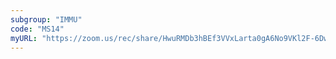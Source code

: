 ```yaml
---
subgroup: "IMMU"
code: "MS14"
myURL: "https://zoom.us/rec/share/HwuRMDb3hBEf3VVxLarta0gA6No9VKl2F-6DwNpf7-0NSndasvxuasJe1F9rCDx_.7LxG0geaHC_zuNzn?startTime=1623868258000"
---
```

